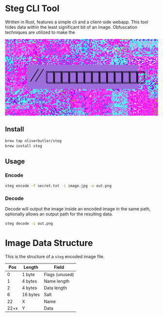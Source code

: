 # Steg CLI Tool

Written in Rust, features a simple cli and a client-side webapp. This tool hides data within the least significant bit of an image. Obfuscation techniques are utilized to make the

![steg.png](/steg.png)

## Install

```bash
brew tap oliverbutler/steg
brew install steg
```

## Usage

### Encode

```bash
steg encode -f secret.txt -i image.jpg -o out.png
```

### Decode

Decode will output the image inside an encoded image in the same path, optionally allows an output path for the resulting data.

```bash
steg decode -i out.png
```

# Image Data Structure

This is the structure of a `steg` encoded image file.

| Pos  | Length   | Field          |
| ---- | -------- | -------------- |
| 0    | 1 byte   | Flags (unused) |
| 1    | 4 bytes  | Name length    |
| 2    | 4 bytes  | Data length    |
| 6    | 16 bytes | Salt           |
| 22   | X        | Name           |
| 22+x | Y        | Data           |

